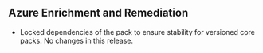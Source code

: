 ## Azure Enrichment and Remediation

- Locked dependencies of the pack to ensure stability for versioned core packs. No changes in this release.
